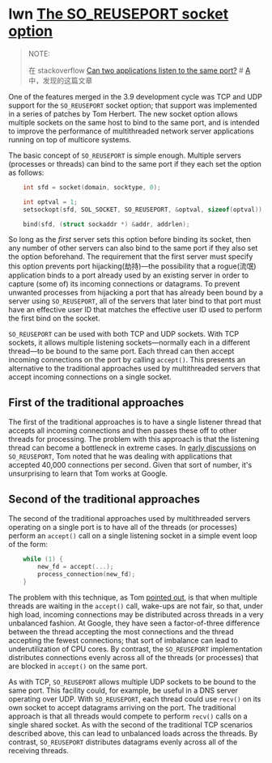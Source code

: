 # lwn [The SO_REUSEPORT socket option](https://lwn.net/Articles/542629/)

> NOTE: 
>
> 在 stackoverflow [Can two applications listen to the same port?](https://stackoverflow.com/questions/1694144/can-two-applications-listen-to-the-same-port) # [A](https://stackoverflow.com/a/1694148) 中，发现的这篇文章

One of the features merged in the 3.9 development cycle was TCP and UDP support for the `SO_REUSEPORT` socket option; that support was implemented in a series of patches by Tom Herbert. The new socket option allows multiple sockets on the same host to bind to the same port, and is intended to improve the performance of multithreaded network server applications running on top of multicore systems.

The basic concept of `SO_REUSEPORT` is simple enough. Multiple servers (processes or threads) can bind to the same port if they each set the option as follows:

```c
    int sfd = socket(domain, socktype, 0);

    int optval = 1;
    setsockopt(sfd, SOL_SOCKET, SO_REUSEPORT, &optval, sizeof(optval));

    bind(sfd, (struct sockaddr *) &addr, addrlen);
```

So long as the *first* server sets this option before binding its socket, then any number of other servers can also bind to the same port if they also set the option beforehand. The requirement that the first server must specify this option prevents port hijacking(劫持)—the possibility that a rogue(流氓) application binds to a port already used by an existing server in order to capture (some of) its incoming connections or datagrams. To prevent unwanted processes from hijacking a port that has already been bound by a server using `SO_REUSEPORT`, all of the servers that later bind to that port must have an effective user ID that matches the effective user ID used to perform the first bind on the socket.

`SO_REUSEPORT` can be used with both TCP and UDP sockets. With TCP sockets, it allows multiple listening sockets—normally each in a different thread—to be bound to the same port. Each thread can then accept incoming connections on the port by calling `accept()`. This presents an alternative to the traditional approaches used by multithreaded servers that accept incoming connections on a single socket.

## First of the traditional approaches

The first of the traditional approaches is to have a single listener thread that accepts all incoming connections and then passes these off to other threads for processing. The problem with this approach is that the listening thread can become a bottleneck in extreme cases. In [early discussions](http://thread.gmane.org/gmane.linux.network/102140/focus=102150) on `SO_REUSEPORT`, Tom noted that he was dealing with applications that accepted 40,000 connections per second. Given that sort of number, it's unsurprising to learn that Tom works at Google.



## Second of the traditional approaches

The second of the traditional approaches used by multithreaded servers operating on a single port is to have all of the threads (or processes) perform an `accept()` call on a single listening socket in a simple event loop of the form:

```C
    while (1) {
        new_fd = accept(...);
        process_connection(new_fd);
    }
```

The problem with this technique, as Tom [pointed out](https://lwn.net/Articles/542718/), is that when multiple threads are waiting in the `accept()` call, wake-ups are not fair, so that, under high load, incoming connections may be distributed across threads in a very unbalanced fashion. At Google, they have seen a factor-of-three difference between the thread accepting the most connections and the thread accepting the fewest connections; that sort of imbalance can lead to underutilization of CPU cores. By contrast, the `SO_REUSEPORT` implementation distributes connections evenly across all of the threads (or processes) that are blocked in `accept()` on the same port.

As with TCP, `SO_REUSEPORT` allows multiple UDP sockets to be bound to the same port. This facility could, for example, be useful in a DNS server operating over UDP. With `SO_REUSEPORT`, each thread could use `recv()` on its own socket to accept datagrams arriving on the port. The traditional approach is that all threads would compete to perform `recv()` calls on a single shared socket. As with the second of the traditional TCP scenarios described above, this can lead to unbalanced loads across the threads. By contrast, `SO_REUSEPORT` distributes datagrams evenly across all of the receiving threads.